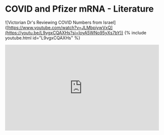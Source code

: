 # COVID and Pfizer mRNA - Literature



![Victorian Dr's Reviewing COVID Numbers from Israel]
([https://www.youtube.com/watch?v=JLMbpiywVxQ](https://youtu.be/L9vgxCQAXHs?si=IoyA5WNo95yXs7bY))
{% include youtube.html id="L9vgxCQAXHs" %}
<div class="embed-container">
    <iframe width="640" height="390" 
    src="https://www.youtube.com/embed/{L9vgxCQAXHs}" 
    frameborder="0" allowfullscreen></iframe>
</div>
<style>
.embed-container {
  position: relative;
  padding-bottom: 56.25%;
  height: 0;
  overflow: hidden;
  max-width: 100%;
}
.embed-container iframe,
.embed-container object,
.embed-container embed {
  position: absolute;
  top: 0;
  left: 0;
  width: 100%;
  height: 100%;
}
</style>
